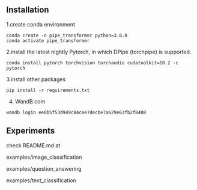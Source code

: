 

## Installation

1.create conda environment
```
conda create -n pipe_transformer python=3.8.0
conda activate pipe_transformer
```

2.install the latest nightly Pytorch, in which DPipe (torchpipe) is supported.

```
conda install pytorch torchvision torchaudio cudatoolkit=10.2 -c pytorch
```

3.install other packages
```
pip install -r requirements.txt 
```

4. WandB.com
```
wandb login ee0b5f53d949c84cee7decbe7a629e63fb2f8408
```
## Experiments
check README.md at 

examples/image_classification

examples/question_answering

examples/text_classification